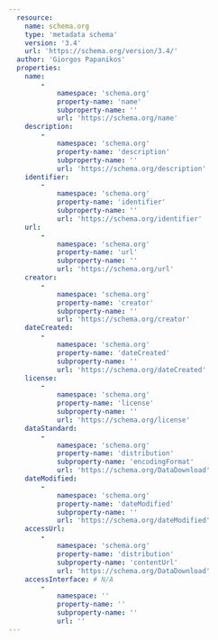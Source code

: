```yaml
---
  resource:
    name: schema.org
    type: 'metadata schema'
    version: '3.4'
    url: 'https://schema.org/version/3.4/'
  author: 'Giorgos Papanikos'
  properties:
    name:
        - 
            namespace: 'schema.org'    
            property-name: 'name'
            subproperty-name: ''
            url: 'https://schema.org/name'                     
    description:
        - 
            namespace: 'schema.org'    
            property-name: 'description'
            subproperty-name: ''
            url: 'https://schema.org/description'
    identifier:
        - 
            namespace: 'schema.org'    
            property-name: 'identifier'
            subproperty-name: ''
            url: 'https://schema.org/identifier'
    url:
        - 
            namespace: 'schema.org'    
            property-name: 'url'
            subproperty-name: ''
            url: 'https://schema.org/url'    
    creator:
        - 
            namespace: 'schema.org'    
            property-name: 'creator'
            subproperty-name: ''
            url: 'https://schema.org/creator' 
    dateCreated:
        - 
            namespace: 'schema.org'    
            property-name: 'dateCreated'
            subproperty-name: ''
            url: 'https://schema.org/dateCreated'
    license:
        - 
            namespace: 'schema.org'    
            property-name: 'license'
            subproperty-name: ''
            url: 'https://schema.org/license'
    dataStandard:
        - 
            namespace: 'schema.org'    
            property-name: 'distribution'
            subproperty-name: 'encodingFormat'
            url: 'https://schema.org/DataDownload'  
    dateModified:
        - 
            namespace: 'schema.org'    
            property-name: 'dateModified'
            subproperty-name: ''
            url: 'https://schema.org/dateModified'
    accessUrl:
        - 
            namespace: 'schema.org'    
            property-name: 'distribution'
            subproperty-name: 'contentUrl'
            url: 'https://schema.org/DataDownload'   
    accessInterface: # N/A
        - 
            namespace: ''    
            property-name: ''
            subproperty-name: ''
            url: '' 
---
```


